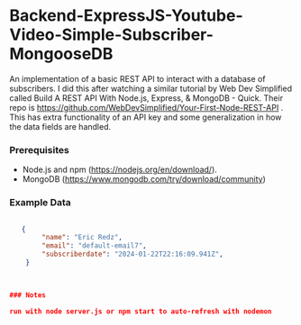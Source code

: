 # Backend-ExpressJS-Youtube-Video-Simple-Subscriber-MongooseDB
An implementation of a basic REST API to interact with a database of subscribers. I did this after watching a similar tutorial by  Web Dev Simplified called Build A REST API With Node.js, Express, & MongoDB - Quick. Their repo is https://github.com/WebDevSimplified/Your-First-Node-REST-API . This has extra functionality of an API key and some generalization in how
the data fields are handled.
 


### Prerequisites

- Node.js and npm (https://nodejs.org/en/download/).
- MongoDB (https://www.mongodb.com/try/download/community)

### Example Data

```json

   {
        "name": "Eric Redz",
        "email": "default-email7",
        "subscriberdate": "2024-01-22T22:16:09.941Z",
    }


    
### Notes

run with node server.js or npm start to auto-refresh with nodemon

